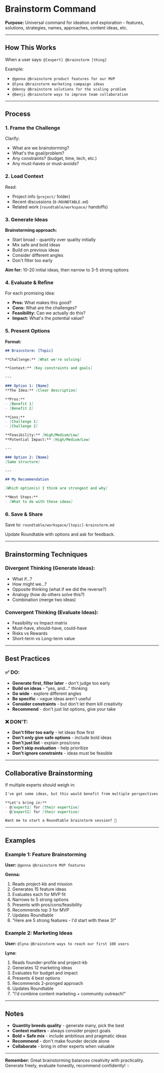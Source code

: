 # Brainstorm Command

**Purpose:** Universal command for ideation and exploration - features, solutions, strategies, names, approaches, content ideas, etc.

---

## How This Works

When a user says: `@[expert] @brainstorm [thing]`

Example:
- `@genna @brainstorm product features for our MVP`
- `@lyna @brainstorm marketing campaign ideas`
- `@denny @brainstorm solutions for the scaling problem`
- `@benji @brainstorm ways to improve team collaboration`

---

## Process

### 1. Frame the Challenge

Clarify:
- What are we brainstorming?
- What's the goal/problem?
- Any constraints? (budget, time, tech, etc.)
- Any must-haves or must-avoids?

### 2. Load Context

Read:
- Project info (`project/` folder)
- Recent discussions (`0-ROUNDTABLE.md`)
- Related work (`roundtable/workspace/` handoffs)

### 3. Generate Ideas

**Brainstorming approach:**
- Start broad - quantity over quality initially
- Mix safe and bold ideas
- Build on previous ideas
- Consider different angles
- Don't filter too early

**Aim for:** 10-20 initial ideas, then narrow to 3-5 strong options

### 4. Evaluate & Refine

For each promising idea:
- **Pros:** What makes this good?
- **Cons:** What are the challenges?
- **Feasibility:** Can we actually do this?
- **Impact:** What's the potential value?

### 5. Present Options

**Format:**
```markdown
## Brainstorm: [Topic]

**Challenge:** [What we're solving]

**Context:** [Key constraints and goals]

---

### Option 1: [Name]
**The Idea:** [Clear description]

**Pros:**
- [Benefit 1]
- [Benefit 2]

**Cons:**
- [Challenge 1]
- [Challenge 2]

**Feasibility:** [High/Medium/Low]
**Potential Impact:** [High/Medium/Low]

---

### Option 2: [Name]
[Same structure]

---

## My Recommendation

[Which option(s) I think are strongest and why]

**Next Steps:**
- [What to do with these ideas]
```

### 6. Save & Share

Save to: `roundtable/workspace/[topic]-brainstorm.md`

Update Roundtable with options and ask for feedback.

---

## Brainstorming Techniques

### Divergent Thinking (Generate Ideas):
- What if...?
- How might we...?
- Opposite thinking (what if we did the reverse?)
- Analogy (how do others solve this?)
- Combination (merge two ideas)

### Convergent Thinking (Evaluate Ideas):
- Feasibility vs Impact matrix
- Must-have, should-have, could-have
- Risks vs Rewards
- Short-term vs Long-term value

---

## Best Practices

### ✅ DO:
- **Generate first, filter later** - don't judge too early
- **Build on ideas** - "yes, and..." thinking
- **Go wide** - explore different angles
- **Be specific** - vague ideas aren't useful
- **Consider constraints** - but don't let them kill creativity
- **Recommend** - don't just list options, give your take

### ❌ DON'T:
- **Don't filter too early** - let ideas flow first
- **Don't only give safe options** - include bold ideas
- **Don't just list** - explain pros/cons
- **Don't skip evaluation** - help prioritize
- **Don't ignore constraints** - ideas must be feasible

---

## Collaborative Brainstorming

If multiple experts should weigh in:

```markdown
I've got some ideas, but this would benefit from multiple perspectives!

**Let's bring in:**
- @[expert1] for [their expertise]
- @[expert2] for [their expertise]

Want me to start a Roundtable brainstorm session? 🎨
```

---

## Examples

### Example 1: Feature Brainstorming

**User:** `@genna @brainstorm MVP features`

**Genna:**
1. Reads project-kb and mission
2. Generates 15 feature ideas
3. Evaluates each for MVP fit
4. Narrows to 5 strong options
5. Presents with pros/cons/feasibility
6. Recommends top 3 for MVP
7. Updates Roundtable
8. "Here are 5 strong features - I'd start with these 3!"

### Example 2: Marketing Ideas

**User:** `@lyna @brainstorm ways to reach our first 100 users`

**Lyna:**
1. Reads founder-profile and project-kb
2. Generates 12 marketing ideas
3. Evaluates for budget and impact
4. Presents 4 best options
5. Recommends 2-pronged approach
6. Updates Roundtable
7. "I'd combine content marketing + community outreach!"

---

## Notes

- **Quantity breeds quality** - generate many, pick the best
- **Context matters** - always consider project goals
- **Bold + Safe mix** - include ambitious and pragmatic ideas
- **Recommend** - don't make founder decide alone
- **Collaborate** - bring in other experts when valuable

---

**Remember:** Great brainstorming balances creativity with practicality. Generate freely, evaluate honestly, recommend confidently! 💡

